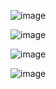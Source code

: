 ![image](https://github.com/VladHolobyn/python-labs/assets/125756054/6246c29d-4255-40c6-acf0-2aac2d0d63cd)

![image](https://github.com/VladHolobyn/python-labs/assets/125756054/90e32de3-9d62-4d79-a69b-f87183f3ea08)

![image](https://github.com/VladHolobyn/python-labs/assets/125756054/804c3f96-bfdc-4768-ad9b-f32f06174986)

![image](https://github.com/VladHolobyn/python-labs/assets/125756054/6ed0509f-b936-4529-8418-dbb3ab22b710)
